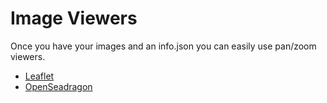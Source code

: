# Image Viewers

Once you have your images and an info.json you can easily use pan/zoom viewers.

<!-- #todo:290 add statement here about the relationship between servers and clients. -->

- [Leaflet](leaflet.md)
- [OpenSeadragon](openseadragon.md)
